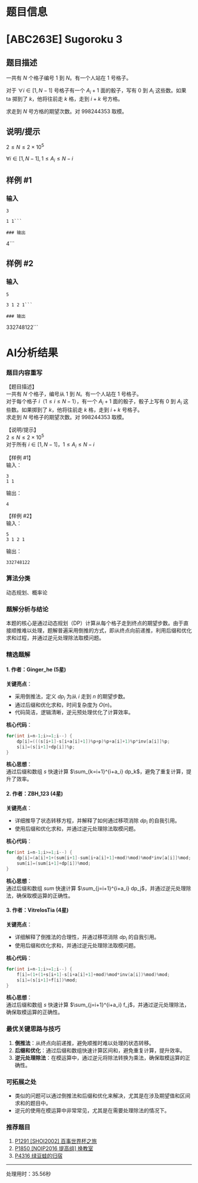 # 题目信息

# [ABC263E] Sugoroku 3

## 题目描述

一共有 $N$ 个格子编号 $1$ 到 $N$。有一个人站在 $1$ 号格子。

对于 $\forall i \in [1,N-1]$ 号格子有一个 $A_i + 1$ 面的骰子，写有 $0$ 到 $A_i$ 这些数。如果 ta 掷到了 $k$，他将往前走 $k$ 格，走到 $i+k$ 号方格。

求走到 $N$ 号方格的期望次数。对 $998244353$ 取模。

## 说明/提示

$2\leq N\leq 2\times 10^5$

$\forall i \in [1,N-1],1\leq A_i\leq N-i$

## 样例 #1

### 输入

```
3

1 1```

### 输出

```
4```

## 样例 #2

### 输入

```
5

3 1 2 1```

### 输出

```
332748122```

# AI分析结果

### 题目内容重写
【题目描述】  
一共有 $N$ 个格子，编号从 $1$ 到 $N$。有一个人站在 $1$ 号格子。  
对于每个格子 $i$（$1 \leq i \leq N-1$），有一个 $A_i + 1$ 面的骰子，骰子上写有 $0$ 到 $A_i$ 这些数。如果掷到了 $k$，他将往前走 $k$ 格，走到 $i+k$ 号格子。  
求走到 $N$ 号格子的期望次数。对 $998244353$ 取模。

【说明/提示】  
$2 \leq N \leq 2 \times 10^5$  
对于所有 $i \in [1, N-1]$，$1 \leq A_i \leq N-i$

【样例 #1】  
输入：  
```
3  
1 1  
```  
输出：  
```
4  
```

【样例 #2】  
输入：  
```
5  
3 1 2 1  
```  
输出：  
```
332748122  
```

### 算法分类
动态规划、概率论

### 题解分析与结论
本题的核心是通过动态规划（DP）计算从每个格子走到终点的期望步数。由于直接顺推难以处理，题解普遍采用倒推的方式，即从终点向前递推，利用后缀和优化求和过程，并通过逆元处理除法取模问题。

### 精选题解
#### 1. 作者：Ginger_he (5星)
**关键亮点**：  
- 采用倒推法，定义 $dp_i$ 为从 $i$ 走到 $n$ 的期望步数。
- 通过后缀和优化求和，时间复杂度为 $O(n)$。
- 代码简洁，逻辑清晰，逆元预处理优化了计算效率。

**核心代码**：
```cpp
for(int i=n-1;i>=1;i--) {
    dp[i]=(((s[i+1]-s[i+a[i]+1])%p+p)%p+a[i]+1)%p*inv[a[i]]%p;
    s[i]=(s[i+1]+dp[i])%p;
}
```
**核心思想**：  
通过后缀和数组 $s$ 快速计算 $\sum_{k=i+1}^{i+a_i} dp_k$，避免了重复计算，提升了效率。

#### 2. 作者：ZBH_123 (4星)
**关键亮点**：  
- 详细推导了状态转移方程，并解释了如何通过移项消除 $dp_i$ 的自我引用。
- 使用后缀和优化求和，并通过逆元处理除法取模问题。

**核心代码**：
```cpp
for(int i=n-1;i>=1;i--) {
    dp[i]=(a[i]+1+(sum[i+1]-sum[i+a[i]+1]+mod)%mod)%mod*inv[a[i]]%mod;
    sum[i]=(sum[i+1]+dp[i])%mod;
}
```
**核心思想**：  
通过后缀和数组 $sum$ 快速计算 $\sum_{j=i+1}^{i+a_i} dp_j$，并通过逆元处理除法，确保取模运算的正确性。

#### 3. 作者：VitrelosTia (4星)
**关键亮点**：  
- 详细解释了倒推法的合理性，并通过移项消除 $dp_i$ 的自我引用。
- 使用后缀和优化求和，并通过逆元处理除法取模问题。

**核心代码**：
```cpp
for(int i=n-1;i>=1;i--) {
    f[i]=(1+(1+s[i+1]-s[i+a[i]+1]+mod)%mod*inv(a[i])%mod)%mod;
    s[i]=(s[i+1]+f[i])%mod;
}
```
**核心思想**：  
通过后缀和数组 $s$ 快速计算 $\sum_{j=i+1}^{i+a_i} f_j$，并通过逆元处理除法，确保取模运算的正确性。

### 最优关键思路与技巧
1. **倒推法**：从终点向前递推，避免顺推时难以处理的状态转移。
2. **后缀和优化**：通过后缀和数组快速计算区间和，避免重复计算，提升效率。
3. **逆元处理除法**：在模运算中，通过逆元将除法转换为乘法，确保取模运算的正确性。

### 可拓展之处
- 类似的问题可以通过倒推法和后缀和优化来解决，尤其是在涉及期望值和区间求和的题目中。
- 逆元的使用在模运算中非常常见，尤其是在需要处理除法的情况下。

### 推荐题目
1. [P1291 [SHOI2002] 百事世界杯之旅](https://www.luogu.com.cn/problem/P1291)
2. [P1850 [NOIP2016 提高组] 换教室](https://www.luogu.com.cn/problem/P1850)
3. [P4316 绿豆蛙的归宿](https://www.luogu.com.cn/problem/P4316)

---
处理用时：35.56秒